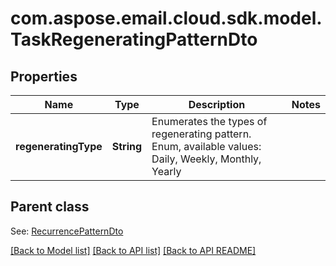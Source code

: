 
# com.aspose.email.cloud.sdk.model.TaskRegeneratingPatternDto
## Properties
Name | Type | Description | Notes
------------ | ------------- | ------------- | -------------
**regeneratingType** | **String** | Enumerates the types of regenerating pattern. Enum, available values: Daily, Weekly, Monthly, Yearly | 


## Parent class

See: [RecurrencePatternDto](RecurrencePatternDto.md)

[[Back to Model list]](README.md#documentation-for-models) [[Back to API list]](README.md#documentation-for-api-endpoints) [[Back to API README]](README.md)

